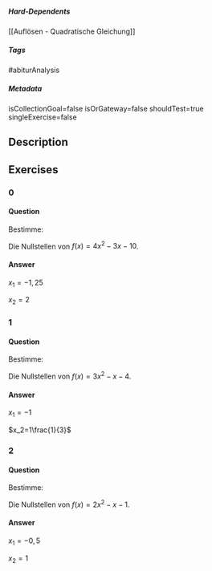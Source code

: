 ##### Hard-Dependents
[[Auflösen - Quadratische Gleichung]]
##### Tags
#abiturAnalysis
##### Metadata
isCollectionGoal=false
isOrGateway=false
shouldTest=true
singleExercise=false
## Description
 
## Exercises
### 0
#### Question
Bestimme:

Die Nullstellen von $f(x)=4x^2-3x-10$.
#### Answer
$x_1=-1,25$

$x_2=2$
### 1
#### Question
Bestimme:

Die Nullstellen von $f(x)=3x^2-x-4$.
#### Answer
$x_1=-1$

$x_2=1\frac{1}{3}$
### 2
#### Question
Bestimme:

Die Nullstellen von $f(x)=2x^2-x-1$.
#### Answer
$x_1=-0,5$

$x_2=1$
